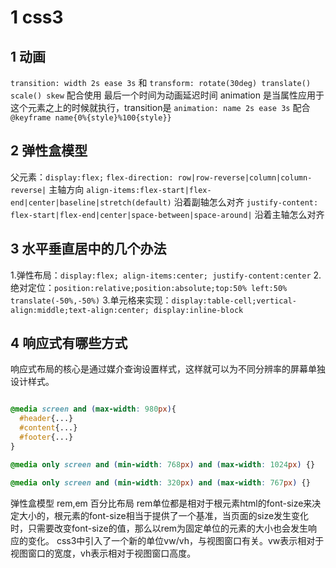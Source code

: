 # 1 css3

## 1 动画

`transition: width 2s ease 3s` 和 `transform: rotate(30deg) translate() scale() skew` 配合使用
最后一个时间为动画延迟时间
animation 是当属性应用于这个元素之上的时候就执行，transition是
`animation: name 2s ease 3s` 配合 `@keyframe name{0%{style}%100{style}}`

## 2 弹性盒模型

父元素：`display:flex;`
`flex-direction: row|row-reverse|column|column-reverse|` 主轴方向
`align-items:flex-start|flex-end|center|baseline|stretch(default)` 沿着副轴怎么对齐
`justify-content: flex-start|flex-end|center|space-between|space-around|` 沿着主轴怎么对齐

## 3 水平垂直居中的几个办法

1.弹性布局：`display:flex; align-items:center; justify-content:center` 
2.绝对定位：`position:relative;position:absolute;top:50% left:50% translate(-50%,-50%)`
3.单元格来实现：`display:table-cell;vertical-align:middle;text-align:center; display:inline-block`

## 4 响应式有哪些方式

响应式布局的核心是通过媒介查询设置样式，这样就可以为不同分辨率的屏幕单独设计样式。

``` css

@media screen and (max-width: 980px){
  #header{...}
  #content{...}
  #footer{...}
}

@media only screen and (min-width: 768px) and (max-width: 1024px) {}

@media only screen and (min-width: 320px) and (max-width: 767px) {}

```
弹性盒模型
rem,em
百分比布局
rem单位都是相对于根元素html的font-size来决定大小的，根元素的font-size相当于提供了一个基准，当页面的size发生变化时，只需要改变font-size的值，那么以rem为固定单位的元素的大小也会发生响应的变化。
css3中引入了一个新的单位vw/vh，与视图窗口有关。vw表示相对于视图窗口的宽度，vh表示相对于视图窗口高度。

